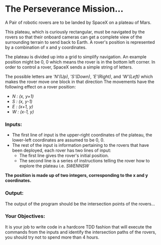 # The Perseverance Mission...
A Pair of robotic rovers are to be landed by SpaceX on a plateau of Mars.

This plateau, which is curiously rectangular, must be navigated by the rovers so that their onboard cameras can get a complete view of the surrounding terrain to send back to Earth.
A rover's position is represented by a combination of x and y coordinates. 

The plateau is divided up into a grid to simplify navigation. An example position might be 0, 0 which means the rover is in the bottom left corner.
In order to control a rover, SpaceX sends a simple string of letters.

The possible letters are *'N'(Up)*, *'S'(Down)*, *'E'(Right)*, and *'W'(Left)* which makes the rover move one block in that direction
The movements have the following effect on a rover position:

+ _N : (x, y+1)_
+ _S : (x, y-1)_
+ _E : (x+1, y)_
+ _W : (x-1, y)_

### Inputs:
+ The first line of input is the upper-right coordinates of the plateau, the lower-left coordinates are assumed to be 0, 0. 
+ The rest of the input is information pertaining to the rovers that have been deployed, each rover has two lines of input:
  + The first line gives the rover's initial position. 
  + The second line is a series of instructions telling the rover how to explore the plateau i.e. *SWENNSW*

__The position is made up of two integers, corresponding to the x and y coordinates.__

### Output:
The output of the program should be the intersection points of the rovers...

### Your Objectives:
It is your job to write code in a hardcore TDD fashion that will execute the commands from the inputs and identify the intersection paths of the rovers, you should try not to spend more than 4 hours.
